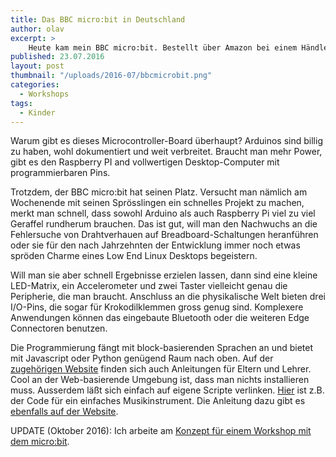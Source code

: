 ```yaml
---
title: Das BBC micro:bit in Deutschland
author: olav
excerpt: >
    Heute kam mein BBC micro:bit. Bestellt über Amazon bei einem Händler in England für 20€, eine Woche Lieferzeit. Die web-basierende Entwicklungsumgebungen sind komplett in Englisch. Trotzdem, ich kann mir gut vorstellen, ein micro:bit für einen Workshop mit Kindern einzusetzen.
published: 23.07.2016
layout: post
thumbnail: "/uploads/2016-07/bbcmicrobit.png"
categories:
  - Workshops
tags:
  - Kinder
---
```

Warum gibt es dieses Microcontroller-Board überhaupt? Arduinos sind billig zu haben, wohl dokumentiert und weit verbreitet. Braucht man mehr Power, gibt es den Raspberry PI and vollwertigen Desktop-Computer mit programmierbaren Pins.

Trotzdem, der BBC micro:bit hat seinen Platz. Versucht man nämlich am Wochenende mit seinen Sprösslingen ein schnelles Projekt zu machen, merkt man schnell, dass sowohl Arduino als auch Raspberry Pi viel zu viel Geraffel rundherum brauchen. Das ist gut, will man den Nachwuchs an die Fehlersuche von Drahtverhauen auf Breadboard-Schaltungen heranführen oder sie für den nach Jahrzehnten der Entwicklung immer noch etwas spröden Charme eines Low End Linux Desktops begeistern.

Will man sie aber schnell Ergebnisse erzielen lassen, dann sind eine kleine LED-Matrix, ein Accelerometer und zwei Taster vielleicht genau die Peripherie, die man braucht. Anschluss an die physikalische Welt bieten drei I/O-Pins, die sogar für Krokodilklemmen gross genug sind. Komplexere Anwendungen können das eingebaute Bluetooth oder die weiteren Edge Connectoren benutzen.

Die Programmierung fängt mit block-basierenden Sprachen an und bietet mit Javascript oder Python genügend Raum nach oben. Auf der [zugehörigen Website](https://www.microbit.co.uk/) finden sich auch Anleitungen für Eltern und Lehrer. Cool an der Web-basierende Umgebung ist, dass man nichts installieren muss. Ausserdem läßt sich einfach auf eigene Scripte verlinken. [Hier](https://www.microbit.co.uk/lhpkbr) ist z.B. der Code für ein einfaches Musikinstrument. Die Anleitung dazu gibt es [ebenfalls auf der Website](https://www.microbit.co.uk/blocks/lessons/banana-keyboard/activity).

UPDATE (Oktober 2016): Ich arbeite am [Konzept für einem Workshop mit dem micro:bit](/iot/).     
